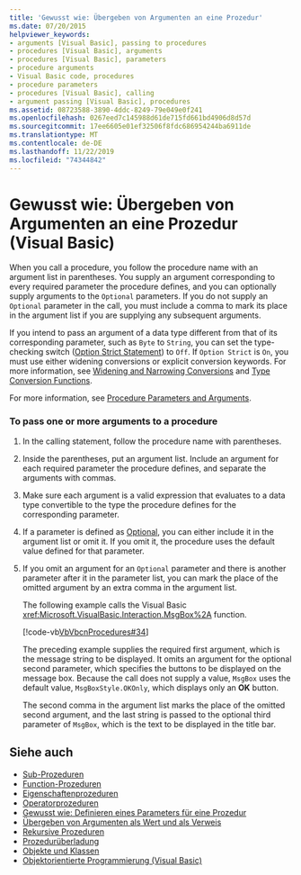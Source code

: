 ```yaml
---
title: 'Gewusst wie: Übergeben von Argumenten an eine Prozedur'
ms.date: 07/20/2015
helpviewer_keywords:
- arguments [Visual Basic], passing to procedures
- procedures [Visual Basic], arguments
- procedures [Visual Basic], parameters
- procedure arguments
- Visual Basic code, procedures
- procedure parameters
- procedures [Visual Basic], calling
- argument passing [Visual Basic], procedures
ms.assetid: 08723588-3890-4ddc-8249-79e049e0f241
ms.openlocfilehash: 0267eed7c145988d61de715fd661bd4906d8d57d
ms.sourcegitcommit: 17ee6605e01ef32506f8fdc686954244ba6911de
ms.translationtype: MT
ms.contentlocale: de-DE
ms.lasthandoff: 11/22/2019
ms.locfileid: "74344842"
---
```

# <a name="how-to-pass-arguments-to-a-procedure-visual-basic"></a>Gewusst wie: Übergeben von Argumenten an eine Prozedur (Visual Basic)
When you call a procedure, you follow the procedure name with an argument list in parentheses. You supply an argument corresponding to every required parameter the procedure defines, and you can optionally supply arguments to the `Optional` parameters. If you do not supply an `Optional` parameter in the call, you must include a comma to mark its place in the argument list if you are supplying any subsequent arguments.  
  
 If you intend to pass an argument of a data type different from that of its corresponding parameter, such as `Byte` to `String`, you can set the type-checking switch ([Option Strict Statement](../../../../visual-basic/language-reference/statements/option-strict-statement.md)) to `Off`. If `Option Strict` is `On`, you must use either widening conversions or explicit conversion keywords. For more information, see [Widening and Narrowing Conversions](../../../../visual-basic/programming-guide/language-features/data-types/widening-and-narrowing-conversions.md) and [Type Conversion Functions](../../../../visual-basic/language-reference/functions/type-conversion-functions.md).  
  
 For more information, see [Procedure Parameters and Arguments](./procedure-parameters-and-arguments.md).  
  
### <a name="to-pass-one-or-more-arguments-to-a-procedure"></a>To pass one or more arguments to a procedure  
  
1. In the calling statement, follow the procedure name with parentheses.  
  
2. Inside the parentheses, put an argument list. Include an argument for each required parameter the procedure defines, and separate the arguments with commas.  
  
3. Make sure each argument is a valid expression that evaluates to a data type convertible to the type the procedure defines for the corresponding parameter.  
  
4. If a parameter is defined as [Optional](../../../../visual-basic/language-reference/modifiers/optional.md), you can either include it in the argument list or omit it. If you omit it, the procedure uses the default value defined for that parameter.  
  
5. If you omit an argument for an `Optional` parameter and there is another parameter after it in the parameter list, you can mark the place of the omitted argument by an extra comma in the argument list.  
  
     The following example calls the Visual Basic <xref:Microsoft.VisualBasic.Interaction.MsgBox%2A> function.  
  
     [!code-vb[VbVbcnProcedures#34](~/samples/snippets/visualbasic/VS_Snippets_VBCSharp/VbVbcnProcedures/VB/Class1.vb#34)]  
  
     The preceding example supplies the required first argument, which is the message string to be displayed. It omits an argument for the optional second parameter, which specifies the buttons to be displayed on the message box. Because the call does not supply a value, `MsgBox` uses the default value, `MsgBoxStyle.OKOnly`, which displays only an **OK** button.  
  
     The second comma in the argument list marks the place of the omitted second argument, and the last string is passed to the optional third parameter of `MsgBox`, which is the text to be displayed in the title bar.  
  
## <a name="see-also"></a>Siehe auch

- [Sub-Prozeduren](./sub-procedures.md)
- [Function-Prozeduren](./function-procedures.md)
- [Eigenschaftenprozeduren](./property-procedures.md)
- [Operatorprozeduren](./operator-procedures.md)
- [Gewusst wie: Definieren eines Parameters für eine Prozedur](./how-to-define-a-parameter-for-a-procedure.md)
- [Übergeben von Argumenten als Wert und als Verweis](./passing-arguments-by-value-and-by-reference.md)
- [Rekursive Prozeduren](./recursive-procedures.md)
- [Prozedurüberladung](./procedure-overloading.md)
- [Objekte und Klassen](../../../../visual-basic/programming-guide/language-features/objects-and-classes/index.md)
- [Objektorientierte Programmierung (Visual Basic)](../../concepts/object-oriented-programming.md)
